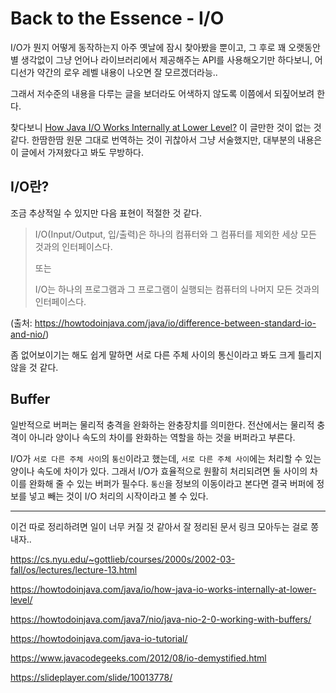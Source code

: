 # Back to the Essence - I/O

I/O가 뭔지 어떻게 동작하는지 아주 옛날에 잠시 찾아봤을 뿐이고, 그 후로 꽤 오랫동안 별 생각없이 그냥 언어나 라이브러리에서 제공해주는 API를 사용해오기만 하다보니, 어디선가 약간의 로우 레벨 내용이 나오면 잘 모르겠더라능..

그래서 저수준의 내용을 다루는 글을 보더라도 어색하지 않도록 이쯤에서 되짚어보려 한다.

찾다보니 [How Java I/O Works Internally at Lower Level?](https://howtodoinjava.com/java/io/how-java-io-works-internally-at-lower-level/) 이 글만한 것이 없는 것 같다. 한땀한땀 원문 그대로 번역하는 것이 귀찮아서 그냥 서술했지만, 대부분의 내용은 이 글에서 가져왔다고 봐도 무방하다.

## I/O란?

조금 추상적일 수 있지만 다음 표현이 적절한 것 같다.

>I/O(Input/Output, 입/출력)은 하나의 컴퓨터와 그 컴퓨터를 제외한 세상 모든 것과의 인터페이스다.
>
>또는
>
>I/O는 하나의 프로그램과 그 프로그램이 실행되는 컴퓨터의 나머지 모든 것과의 인터페이스다.

(출처: https://howtodoinjava.com/java/io/difference-between-standard-io-and-nio/)

좀 없어보이기는 해도 쉽게 말하면 서로 다른 주체 사이의 통신이라고 봐도 크게 틀리지 않을 것 같다.

## Buffer

일반적으로 버퍼는 물리적 충격을 완화하는 완충장치를 의미한다. 전산에서는 물리적 충격이 아니라 양이나 속도의 차이를 완화하는 역할을 하는 것을 버퍼라고 부른다.

I/O가 `서로 다른 주체 사이`의 `통신`이라고 했는데, `서로 다른 주체 사이`에는 처리할 수 있는 양이나 속도에 차이가 있다. 그래서 I/O가 효율적으로 원활히 처리되려면 둘 사이의 차이를 완화해 줄 수 있는 버퍼가 필수다. `통신`을 정보의 이동이라고 본다면 결국 버퍼에 정보를 넣고 빼는 것이 I/O 처리의 시작이라고 볼 수 있다.

----

이건 따로 정리하려면 일이 너무 커질 것 같아서 잘 정리된 문서 링크 모아두는 걸로 쫑내자..

https://cs.nyu.edu/~gottlieb/courses/2000s/2002-03-fall/os/lectures/lecture-13.html

https://howtodoinjava.com/java/io/how-java-io-works-internally-at-lower-level/

https://howtodoinjava.com/java7/nio/java-nio-2-0-working-with-buffers/

https://howtodoinjava.com/java-io-tutorial/

https://www.javacodegeeks.com/2012/08/io-demystified.html

https://slideplayer.com/slide/10013778/



